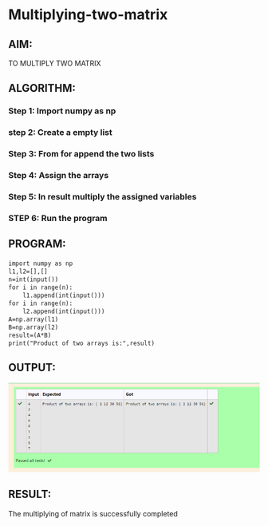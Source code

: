 # Multiplying-two-matrix

## AIM:
 TO MULTIPLY TWO MATRIX 

## ALGORITHM:

### Step 1: Import numpy as np
### step 2: Create a empty list
### Step 3: From for append the two lists
### Step 4: Assign the arrays
### Step 5: In result multiply the assigned variables
### STEP 6: Run the program

## PROGRAM: 
```
import numpy as np
l1,l2=[],[]
n=int(input())
for i in range(n):
    l1.append(int(input()))
for i in range(n):
    l2.append(int(input()))
A=np.array(l1)
B=np.array(l2)
result=(A*B)
print("Product of two arrays is:",result)
```

## OUTPUT:
![OUTPUT](multiply.png)

## RESULT:
The multiplying of matrix is successfully completed
